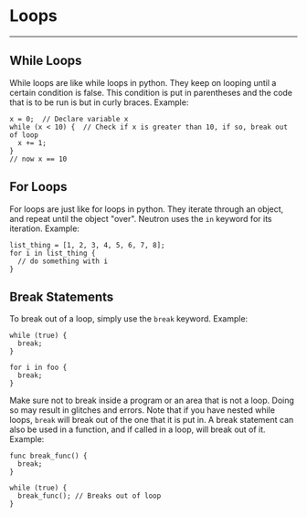 Loops
=====
---

While Loops
-----------

While loops are like while loops in python. They keep on looping until a
certain condition is false. This condition is put in parentheses and the
code that is to be run is but in curly braces. Example:

```neutron
x = 0;  // Declare variable x
while (x < 10) {  // Check if x is greater than 10, if so, break out of loop
  x += 1;
}
// now x == 10
```

For Loops
---------

For loops are just like for loops in python. They iterate through an
object, and repeat until the object \"over\". Neutron uses the `in`
keyword for its iteration. Example:

```neutron
list_thing = [1, 2, 3, 4, 5, 6, 7, 8];
for i in list_thing {
  // do something with i
}
```

Break Statements
----------------

To break out of a loop, simply use the `break` keyword. Example:

```neutron
while (true) {
  break;
}

for i in foo {
  break;
}
```

Make sure not to break inside a program or an area that is not a loop.
Doing so may result in glitches and errors. Note that if you have nested
while loops, `break` will break out of the one that it is put in. A
break statement can also be used in a function, and if called in a loop,
will break out of it. Example:

```neutron
func break_func() {
  break;
}

while (true) {
  break_func(); // Breaks out of loop
}
```
